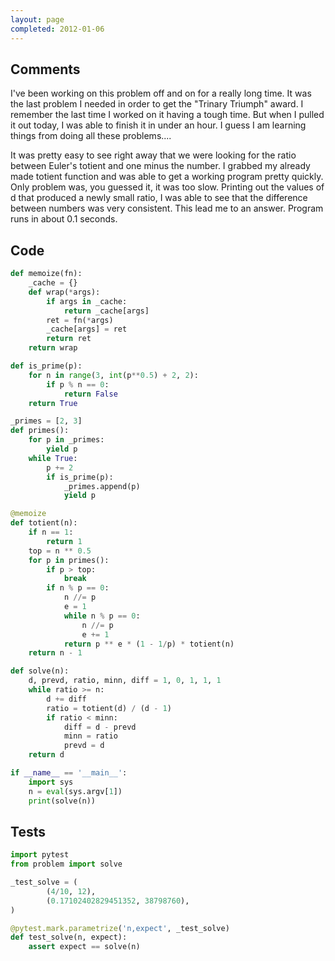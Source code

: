 ```yaml
---
layout: page
completed: 2012-01-06
---
```


## Comments

I've been working on this problem off and on for a really long time.  It was
the last problem I needed in order to get the "Trinary Triumph" award.  I
remember the last time I worked on it having a tough time.  But when I pulled
it out today, I was able to finish it in under an hour.  I guess I am learning
things from doing all these problems....

It was pretty easy to see right away that we were looking for the ratio between
Euler's totient and one minus the number.  I grabbed my already made totient
function and was able to get a working program pretty quickly.  Only problem
was, you guessed it, it was too slow.  Printing out the values of d that
produced a newly small ratio, I was able to see that the difference between
numbers was very consistent.  This lead me to an answer.  Program runs in about
0.1 seconds.

## Code

```python
def memoize(fn):
    _cache = {}
    def wrap(*args):
        if args in _cache:
            return _cache[args]
        ret = fn(*args)
        _cache[args] = ret
        return ret
    return wrap

def is_prime(p):
    for n in range(3, int(p**0.5) + 2, 2):
        if p % n == 0:
            return False
    return True

_primes = [2, 3]
def primes():
    for p in _primes:
        yield p
    while True:
        p += 2
        if is_prime(p):
            _primes.append(p)
            yield p

@memoize
def totient(n):
    if n == 1:
        return 1
    top = n ** 0.5
    for p in primes():
        if p > top:
            break
        if n % p == 0:
            n //= p
            e = 1
            while n % p == 0:
                n //= p
                e += 1
            return p ** e * (1 - 1/p) * totient(n)
    return n - 1

def solve(n):
    d, prevd, ratio, minn, diff = 1, 0, 1, 1, 1
    while ratio >= n:
        d += diff
        ratio = totient(d) / (d - 1)
        if ratio < minn:
            diff = d - prevd
            minn = ratio
            prevd = d
    return d

if __name__ == '__main__':
    import sys
    n = eval(sys.argv[1])
    print(solve(n))
```

## Tests

```python
import pytest
from problem import solve

_test_solve = (
        (4/10, 12),
        (0.17102402829451352, 38798760),
)

@pytest.mark.parametrize('n,expect', _test_solve)
def test_solve(n, expect):
    assert expect == solve(n)
```
